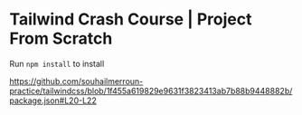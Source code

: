 # Tailwind Crash Course | Project From Scratch

Run `npm install` to install 

https://github.com/souhailmerroun-practice/tailwindcss/blob/1f455a619829e9631f3823413ab7b88b9448882b/package.json#L20-L22